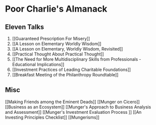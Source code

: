 # Poor Charlie's Almanack

## Eleven Talks
1. [[Guaranteed Prescription For Misery]]
2. [[A Lesson on Elementary Worldly Wisdom]]
3. [[A Lesson on Elementary, Worldly Wisdom, Revisited]]
4. [[Practical Thought About Practical Thought]]
5. [[The Need for More Multidisciplinary Skills from Professionals - Educational Implications]]
6. [[Investment Practices of Leading Charitable Foundations]]
7. [[Breakfast Meeting of the Philanthropy Roundtable]]

## Misc

[[Making Friends among the Eminent Deads]]
[[Munger on Cicero]]
[[Business as an Ecosystem]]
[[Munger's Approach to Business Analysis and Assessment]]
[[Munger's Investment Evaluation Process ]]
[[An Investing Principles Checklist]]
[[Mungerisms]]
